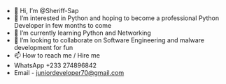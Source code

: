 - 👋 Hi, I’m @Sheriff-Sap
- 👀 I’m interested in Python and hoping to become a professional Python Developer in few months to come
- 🌱 I’m currently learning Python and Networking
- 💞️ I’m looking to collaborate on Software Engineering and malware development for fun
- 📫 How to reach me / Hire me
- WhatsApp +233 274896842
- Email - juniordeveloper70@gmail.com
<!---
Sheriff-Sap/Sheriff-Sap is a ✨ special ✨ repository because its `README.md` (this file) appears on your GitHub profile.
You can click the Preview link to take a look at your changes.
--->
